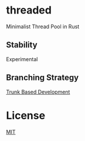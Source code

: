 # threaded

Minimalist Thread Pool in Rust

## Stability

Experimental

## Branching Strategy

[Trunk Based Development](https://trunkbaseddevelopment.com/)

# License

[MIT](LICENSE)
